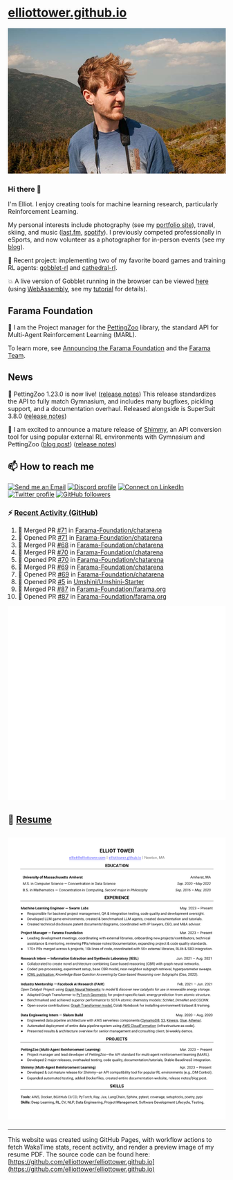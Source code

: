 # [elliottower.github.io](https://github.com/elliottower/elliottower.github.io)

[![A wild Elliot on Mt Washington](https://raw.githubusercontent.com/elliottower/elliottower.github.io/main/src/jpg/DSCF7539-600px.jpg?raw=true)](https://raw.githubusercontent.com/elliottower/elliottower.github.io/main/src/jpg/DSCF7539.jpg?raw=true)

### Hi there 👋

I'm Elliot. I enjoy creating tools for machine learning research, particularly Reinforcement Learning.

My personal interests include photography (see my [portfolio site](https://www.elliottower.com/)), travel, skiing, and music ([last.fm](https://www.last.fm/user/ajsdlfkwer), [spotify](https://open.spotify.com/user/12132818380)). I previously competed professionally in eSports, and now volunteer as a photographer for in-person events (see my [blog](https://www.elliottower.com/stories/?category=events)).

🤖 Recent project: implementing two of my favorite board games and training RL agents: [gobblet-rl](https://github.com/elliottower/gobblet-rl) and [cathedral-rl](https://github.com/elliottower/cathedral-rl). 

💥 A live version of Gobblet running in the browser can be viewed [here](https://elliottower.github.io/gobblet-rl/) (using [WebAssembly](https://webassembly.org/), see my [tutorial](https://github.com/elliottower/gobblet-rl/blob/main/tutorials/WebAssembly/web_assembly.md) for details).

## Farama Foundation

🚀 I am the Project manager for the [PettingZoo](https://github.com/Farama-Foundation/PettingZoo) library, the standard API for Multi-Agent Reinforcement Learning (MARL). 

To learn more, see [Announcing the Farama Foundation](https://farama.org/Announcing-The-Farama-Foundation) and the [Farama Team](https://farama.org/team).

## News

🎉 PettingZoo 1.23.0 is now live! ([release notes](https://github.com/Farama-Foundation/PettingZoo/releases/tag/1.23.0)) This release standardizes the API to fully match Gymnasium, and includes many bugfixes, pickling support, and a documentation overhaul. Released alongside is SuperSuit 3.8.0 ([release notes](https://github.com/Farama-Foundation/SuperSuit/releases/tag/3.8.0)) 

<!-- ![GitHub Release Date](https://img.shields.io/github/release-date/Farama-Foundation/PettingZoo) -->

🎉 I am excited to announce a mature release of [Shimmy](https://github.com/Farama-Foundation/Shimmy), an API conversion tool for using popular external RL environments with Gymnasium and PettingZoo ([blog post](https://farama.org/Announcing-Shimmy)) ([release notes](https://github.com/Farama-Foundation/Shimmy/releases/tag/v1.0.0)) 

## 📫 How to reach me

 [![Send me an Email](https://img.shields.io/badge/email-elliot%40elliottower.com-blue)](mailto:elliot@elliottower.com)
 [![Discord profile](https://img.shields.io/badge/Discord-7289DA?style=flat&logo=discord&logoColor=white)](https://discord.com/users/83091537923145728)
 [![Connect on LinkedIn](https://img.shields.io/badge/--linkedin?label=LinkedIn&logo=LinkedIn&style=social)](https://www.linkedin.com/in/elliot-tower)
 [![Twitter profile](https://img.shields.io/twitter/follow/elliottower?style=social)](https://twitter.com/ElliotTower/)
 [![GitHub followers](https://img.shields.io/github/followers/elliottower?style=social)](https://github.com/elliottower/)

### ⚡ [Recent Activity (GitHub)](https://github.com/elliottower)

<!--START_SECTION:activity-->
1. 🎉 Merged PR [#71](https://github.com/Farama-Foundation/chatarena/pull/71) in [Farama-Foundation/chatarena](https://github.com/Farama-Foundation/chatarena)
2. 💪 Opened PR [#71](https://github.com/Farama-Foundation/chatarena/pull/71) in [Farama-Foundation/chatarena](https://github.com/Farama-Foundation/chatarena)
3. 🎉 Merged PR [#68](https://github.com/Farama-Foundation/chatarena/pull/68) in [Farama-Foundation/chatarena](https://github.com/Farama-Foundation/chatarena)
4. 🎉 Merged PR [#70](https://github.com/Farama-Foundation/chatarena/pull/70) in [Farama-Foundation/chatarena](https://github.com/Farama-Foundation/chatarena)
5. 💪 Opened PR [#70](https://github.com/Farama-Foundation/chatarena/pull/70) in [Farama-Foundation/chatarena](https://github.com/Farama-Foundation/chatarena)
6. 🎉 Merged PR [#69](https://github.com/Farama-Foundation/chatarena/pull/69) in [Farama-Foundation/chatarena](https://github.com/Farama-Foundation/chatarena)
7. 💪 Opened PR [#69](https://github.com/Farama-Foundation/chatarena/pull/69) in [Farama-Foundation/chatarena](https://github.com/Farama-Foundation/chatarena)
8. 💪 Opened PR [#5](https://github.com/Umshini/Umshini-Starter/pull/5) in [Umshini/Umshini-Starter](https://github.com/Umshini/Umshini-Starter)
9. 🎉 Merged PR [#87](https://github.com/Farama-Foundation/farama.org/pull/87) in [Farama-Foundation/farama.org](https://github.com/Farama-Foundation/farama.org)
10. 💪 Opened PR [#87](https://github.com/Farama-Foundation/farama.org/pull/87) in [Farama-Foundation/farama.org](https://github.com/Farama-Foundation/farama.org)
<!--END_SECTION:activity-->


<picture>
  <a href="https://metrics.lecoq.io/insights?user=elliottower">
   <img src="/github-metrics.svg" alt="Metrics">
  </a>
</picture>

## 📄 [Resume](https://elliottower.github.io/src/pdf/resume.pdf)

<!-- PDF-TO-MARKDOWN:START -->
![Page 1](src/png/page1.png "Page 1")
---
<!-- PDF-TO-MARKDOWN:END -->

----

This website was created using GitHub Pages, with workflow actions to fetch WakaTime stats, recent activity, and render a preview image of my resume PDF. The source code can be found here: [https://github.com/elliottower/elliottower.github.io](https://github.com/elliottower/elliottower.github.io)
